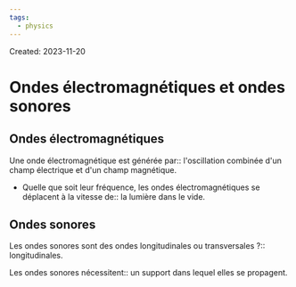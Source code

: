 ```yaml
---
tags:
  - physics
---
```

Created: 2023-11-20

# Ondes électromagnétiques et ondes sonores

## Ondes électromagnétiques

Une onde électromagnétique est générée par:: l'oscillation combinée d'un champ électrique et d'un champ magnétique.
<!--SR:!2024-03-04,52,210-->

- Quelle que soit leur fréquence, les ondes électromagnétiques se déplacent à la vitesse de:: la lumière dans le vide.
<!--SR:!2024-08-04,156,250-->

## Ondes sonores

Les ondes sonores sont des ondes longitudinales ou transversales ?:: longitudinales.
<!--SR:!2024-06-11,124,250-->

Les ondes sonores nécessitent:: un support dans lequel elles se propagent.
<!--SR:!2024-06-29,134,250-->